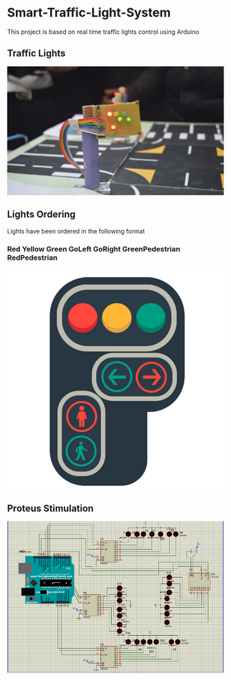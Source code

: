 # Smart-Traffic-Light-System
This project is based on real time traffic lights control using Arduino

## Traffic Lights
![lights](/images/trafficlights.png)

## Lights Ordering 
Lights have been ordered in the following format
### Red Yellow Green GoLeft GoRight GreenPedestrian RedPedestrian
### ![lightsequence](/images/traffic.jpg)

## Proteus Stimulation 
![circuit](/images/simulator.png)
